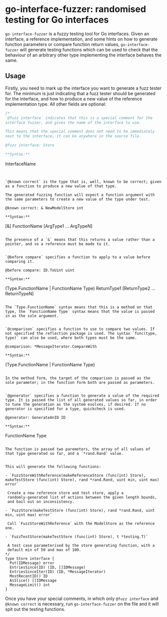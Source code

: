 go-interface-fuzzer: randomised testing for Go interfaces
===

`go-interface-fuzzer` is a fuzzy testing tool for Go interfaces. Given
an interface, a reference implementation, and some hints on how to
generate function parameters or compare function return values,
`go-interface-fuzzer` will generate testing functions which can be
used to check that the behaviour of an arbitrary other type
implementing the interface behaves the same.

Usage
---

Firstly, you need to mark up the interface you want to generate a fuzz
tester for. The minimum is just indicating that a fuzz tester should
be generated for the interface, and how to produce a new value of the
reference implementation type. All other fields are optional:

~~~go
/*
`@fuzz interface` indicates that this is a special comment for the
interface fuzzer, and gives the name of the interface to use.

This means that the special comment does not need to be immediately
next to the interface, it can be anywhere in the source file.

@fuzz interface: Store

**Syntax:**

  ~~~
  InterfaceName
  ~~~


`@known correct` is the type that is, well, known to be correct; given
as a function to produce a new value of that type.

The generated fuzzing function will expect a function argument with
the same parameters to create a new value of the type under test.

@known correct: & NewModelStore int

**Syntax:**

  ~~~
  [&] FunctionName [ArgType1 ... ArgTypeN]
  ~~~

  The presence of a `&` means that this returns a value rather than a
  pointer, and so a reference must be made to it.


`@before compare` specifies a function to apply to a value before
comparing it.

@before compare: ID.ToUint uint

**Syntax:**

  ~~~
  (Type.FunctionName | FunctionName Type) ReturnType1 [ReturnType2 ... ReturnTypeN]
  ~~~

  The `Type.FunctionName` syntax means that this is a method on that
  type, the `FunctionName Type` syntax means that the value is passed
  in as the sole argument.


`@comparison` specifies a function to use to compare two values. If
not specified the reflection package is used. The syntax `func(type,
type)` can also be used, where both types must be the same.

@comparison: *MessageIterator.CompareWith

**Syntax:**

  ~~~
  (Type.FunctionName | FunctionName Type)
  ~~~

  In the method form, the target of the comparison is passed as the
  sole parameter; in the function form both are passed as parameters.


`@generator` specifies a function to generate a value of the required
type. It is passed the list of all generated values so far, in order
to tune the generation as the system evolves, if desired. If no
generator is specified for a type, quickcheck is used.

@generator: GenerateAnID ID

**Syntax:**

  ~~~
  FunctionName Type
  ~~~

  The function is passed two paremeters, the array of all values of
  that type generated so far, and a `*rand.Rand` value.


This will generate the following functions:

 - `FuzzStoreWithReference(makeReferenceStore (func(int) Store), makeTestStore (func(int) Store), rand *rand.Rand, uint min, uint max) error`

   Create a new reference store and test store, apply a
   randomly-generated list of actions between the given length bounds,
   and bail out on inconsistency.

 - `FuzzStore(makeTestStore (func(int) Store), rand *rand.Rand, uint min, uint max) error`

   Call `FuzzStoreWithReference` with the ModelStore as the reference one.

- `FuzzTestStore(makeTestStore (func(int) Store), t *testing.T)`

   A test case parameterised by the store generating function, with a
   default min of 50 and max of 100.
*/
type Store interface {
    Put(IDMessage) error
    EntriesSince(ID) (ID, []IDMessage)
    EntriesSinceIter(ID) (ID, *MessageIterator)
    MostRecentID() ID
    AsSlice() []IDMessage
    MessageLimit() int
}
~~~

Once you have your special comments, in which only `@fuzz interface`
and `@known correct` is necessary, run `go-interface-fuzzer` on the
file and it will spit out the testing functions.
